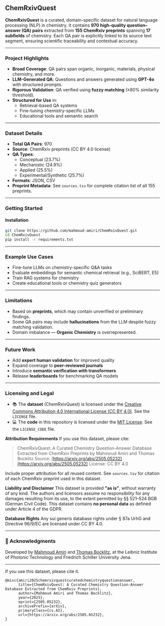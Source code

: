 ## ChemRxivQuest

**ChemRxivQuest** is a curated, domain-specific dataset for natural language processing (NLP) in chemistry. It contains **970 high-quality question–answer (QA) pairs** extracted from **155 ChemRxiv preprints** spanning **17 subfields** of chemistry. Each QA pair is explicitly linked to its source text segment, ensuring scientific traceability and contextual accuracy.

---

### Project Highlights

* **Broad Coverage**: QA pairs span organic, inorganic, materials, physical chemistry, and more.
* **LLM-Generated QA**: Questions and answers generated using **GPT-4o** with structured prompts.
* **Rigorous Validation**: QA verified using **fuzzy matching** (≥80% similarity threshold).
* **Structured for Use** in:
  * Retrieval-based QA systems
  * Fine-tuning chemistry-specific LLMs
  * Educational tools and semantic search

---


### Dataset Details

* **Total QA Pairs**: 970
* **Source**: ChemRxiv preprints (CC BY 4.0 license)
* **QA Types**:
  * Conceptual (23.7%)
  * Mechanistic (24.9%)
  * Applied (25.5%)
  * Experimental/Synthetic (25.7%)
* **Formats**: JSON, CSV
* **Preprint Metadata**: See `sources.tsv` for complete citation list of all 155 preprints.

---

### Getting Started

#### Installation

```bash
git clone https://github.com/mahmoud-amiri/ChemRxivQuest.git
cd ChemRxivQuest
pip install -r requirements.txt
````

---

### Example Use Cases

* Fine-tune LLMs on chemistry-specific Q\&A tasks
* Evaluate embeddings for semantic chemical retrieval (e.g., SciBERT, E5)
* Train RAG systems for chemistry
* Create educational tools or chemistry quiz generators

---

### Limitations

* Based on **preprints**, which may contain unverified or preliminary findings.
* Some QA pairs may include **hallucinations** from the LLM despite fuzzy matching validation.
* Domain imbalance — **Organic Chemistry** is overrepresented.

---

### Future Work

* Add **expert human validation** for improved quality
* Expand coverage to **peer-reviewed journals**
* Introduce **semantic verification with transformers**
* Release **leaderboards** for benchmarking QA models

---

### Licensing and Legal

* 📚 The **dataset** (ChemRxivQuest) is licensed under the [Creative Commons Attribution 4.0 International License (CC BY 4.0)](https://creativecommons.org/licenses/by/4.0/). See the `LICENSE` file.
* 💻 The **code** in this repository is licensed under the [MIT License](https://opensource.org/licenses/MIT). See the `LICENSE_CODE` file.

**Attribution Requirements**
If you use this dataset, please cite:

> ChemRxivQuest: A Curated Chemistry Question-Answer Database Extracted from ChemRxiv Preprints by Mahmoud Amiri and Thomas Bocklitz
> Source: [https://arxiv.org/abs/2505.05232](https://arxiv.org/abs/2505.05232)
> License: CC BY 4.0

Include proper attribution for all reused content. See `sources.tsv` for citation of each ChemRxiv preprint used in this dataset.

**Liability and Disclaimer**
This dataset is provided **"as is"**, without warranty of any kind. The authors and licensors assume no responsibility for any damages resulting from its use, to the extent permitted by §§ 521–524 BGB (German Civil Code).
This dataset contains **no personal data** as defined under Article 4 of the GDPR.

**Database Rights**
Any sui generis database rights under § 87a UrhG and Directive 96/9/EC are licensed under CC BY 4.0.

---

### 🙌 Acknowledgments

Developed by [Mahmoud Amiri](https://github.com/mahmoud-amiri) and [Thomas Bocklitz](https://www.ipht-jena.de), at the Leibniz Institute of Photonic Technology and Friedrich Schiller University Jena.

---
If you use this dataset, please cite it.
```
@misc{amiri2025chemrxivquestcuratedchemistryquestionanswer,
      title={ChemRxivQuest: A Curated Chemistry Question-Answer Database Extracted from ChemRxiv Preprints}, 
      author={Mahmoud Amiri and Thomas Bocklitz},
      year={2025},
      eprint={2505.05232},
      archivePrefix={arXiv},
      primaryClass={cs.AI},
      url={https://arxiv.org/abs/2505.05232}, 
}
```
